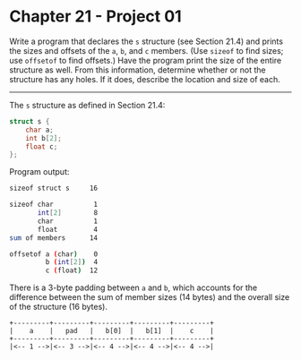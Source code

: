 # Chapter 21 - Project 01

Write a program that declares the `s` structure (see Section 21.4) and prints
the sizes and offsets of the `a`, `b`, and `c` members.  (Use `sizeof` to find
sizes; use `offsetof` to find offsets.)  Have the program print the size of the
entire structure as well.  From this information, determine whether or not the
structure has any holes.  If it does, describe the location and size of each.


---

The `s` structure as defined in Section 21.4:

```C
struct s {
	char a;
	int b[2];
	float c;
};
```

Program output: 

```bash
sizeof struct s     16

sizeof char          1
       int[2]        8
       char          1
       float         4
sum of members      14

offsetof a (char)    0
         b (int[2])  4
         c (float)  12
```

There is a 3-byte padding between `a` and `b`, which accounts for the difference
between the sum of member sizes (14 bytes) and the overall size of the structure
(16 bytes). 

```
+---------+---------+---------+---------+---------+
|    a    |   pad   |   b[0]  |   b[1]  |    c    |
+---------+---------+---------+---------+---------+
|<-- 1 -->|<-- 3 -->|<-- 4 -->|<-- 4 -->|<-- 4 -->|
```
